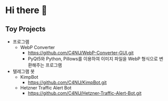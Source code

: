 # Hi there 👋

<!--
**C4NU/C4NU** is a ✨ _special_ ✨ repository because its `README.md` (this file) appears on your GitHub profile.

Here are some ideas to get you started:

- 🔭 I’m currently working on ...
- 🌱 I’m currently learning ...
- 👯 I’m looking to collaborate on ...
- 🤔 I’m looking for help with ...
- 💬 Ask me about ...
- 📫 How to reach me: ...
- 😄 Pronouns: ...
- ⚡ Fun fact: ...
-->

## Toy Projects

- 프로그램
  - WebP Converter
    - https://github.com/C4NU/WebP-Converter-GUI.git
    - PyQt5와 Python, Pillows를 이용하여 이미지 파일을 WebP 형식으로 변환해주는 프로그램
- 텔레그램 봇
  - KimpBot
    - https://github.com/C4NU/KimpBot.git
  - Hetzner Traffic Alert Bot
    - https://github.com/C4NU/Hetzner-Traffic-Alert-Bot.git
